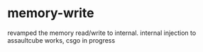 # memory-write
revamped the memory read/write to internal. internal injection to assaultcube works, csgo in progress
